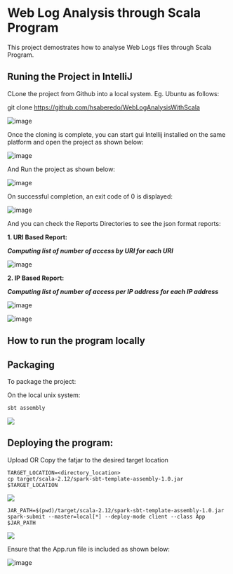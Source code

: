 # Web Log Analysis through Scala Program

This project demostrates how to analyse Web Logs files through Scala Program. 


## Runing the Project in IntelliJ

CLone the project from Github into a local system. Eg. Ubuntu as follows:

git clone https://github.com/hsaberedo/WebLogAnalysisWithScala

![image](https://user-images.githubusercontent.com/66680663/120108651-12b6f980-c15e-11eb-9022-46214531a38a.png)



Once the cloning is complete, you can start gui Intellij installed on the same platform and open the project as shown below:


![image](https://user-images.githubusercontent.com/66680663/120108737-72150980-c15e-11eb-961b-b3aa8faf71bd.png)


And Run the project as shown below:

![image](https://user-images.githubusercontent.com/66680663/120108935-39c1fb00-c15f-11eb-8945-ddfa10aec636.png)

On successful completion, an exit code of 0 is displayed:

![image](https://user-images.githubusercontent.com/66680663/120111639-a42c6880-c16a-11eb-94e6-c68da122fcee.png)


And you can check the Reports Directories to see the json format reports:


**1. URI Based Report:**

_**Computing list of number of access by URI for each URI**_

![image](https://user-images.githubusercontent.com/66680663/120110969-d4bed300-c167-11eb-9b19-25974288ce31.png)


**2. IP Based Report:**

_**Computing list of number of access per IP address for each IP address**_

![image](https://user-images.githubusercontent.com/66680663/120110845-37639f00-c167-11eb-9332-9c264a0b878b.png)

![image](https://user-images.githubusercontent.com/66680663/120110909-7e519480-c167-11eb-91bc-6cfa8f4d35ca.png)


## How to run the program locally


## Packaging 

To package the project:

On the local unix system:

```bash
sbt assembly
```
![](cdn/1.png)

## Deploying the program:

Upload OR Copy the fatjar to the desired target location

```
TARGET_LOCATION=<directory_location>
cp target/scala-2.12/spark-sbt-template-assembly-1.0.jar $TARGET_LOCATION
```

![](cdn/2.png)

```
JAR_PATH=$(pwd)/target/scala-2.12/spark-sbt-template-assembly-1.0.jar
spark-submit --master=local[*] --deploy-mode client --class App $JAR_PATH
```

![](cdn/3.png)

Ensure that the App.run file is included as shown below:

![image](https://user-images.githubusercontent.com/66680663/120112002-f8841800-c16b-11eb-8c5e-b159189a2bf5.png)




